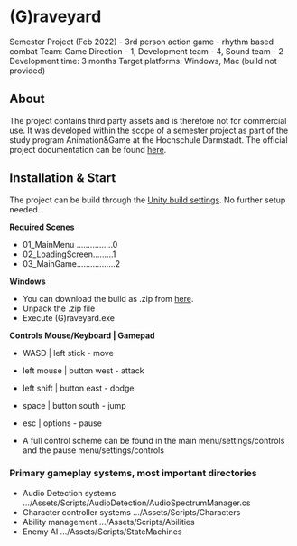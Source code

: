 #
# (G)raveyard
Semester Project (Feb 2022) - 3rd person action game - rhythm based combat
Team: Game Direction - 1, Development team - 4, Sound team - 2
Development time: 3 months
Target platforms: Windows, Mac (build not provided)

## About
The project contains third party assets and is therefore not for commercial use.
It was developed within the scope of a semester project as part of the study program Animation&Game at the Hochschule Darmstadt.
The official project documentation can be found [here](https://ag.mediencampus.h-da.de/wp-content/uploads/sites/31/2022/05/CatalougeWS2122_web.pdf).

## Installation & Start
The project can be build through the [Unity build settings](https://docs.unity3d.com/Manual/BuildSettings.html). No further setup needed.

**Required Scenes**
- 01_MainMenu ................0
- 02_LoadingScreen.........1
- 03_MainGame.................2

**Windows**
- You can download the build as .zip from [here](https://drive.google.com/file/d/1bzefD9Ny1B7jrw_80UMpbB7UpQsgcsMD/view).
- Unpack the .zip file
- Execute (G)raveyard.exe

**Controls**
**Mouse/Keyboard | Gamepad**
- WASD | left stick - move
- left mouse | button west - attack
- left shift | button east - dodge
- space | button south - jump
- esc | options - pause

- A full control scheme can be found in the main menu/settings/controls and the pause menu/settings/controls

### Primary gameplay systems, most important directories
- Audio Detection systems .../Assets/Scripts/AudioDetection/AudioSpectrumManager.cs
- Character controller systems .../Assets/Scripts/Characters
- Ability management .../Assets/Scripts/Abilities
- Enemy AI .../Assets/Scripts/StateMachines
